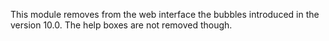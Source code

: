 This module removes from the web interface the bubbles introduced in the
version 10.0. The help boxes are not removed though.
